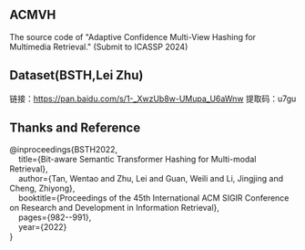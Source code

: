 
## ACMVH
The source code of "Adaptive Confidence Multi-View Hashing for Multimedia Retrieval." (Submit to ICASSP 2024)

## Dataset(BSTH,Lei Zhu)
  链接：https://pan.baidu.com/s/1-_XwzUb8w-UMupa_U6aWnw 提取码：u7gu



## Thanks and Reference
  @inproceedings{BSTH2022,   
  &nbsp;&nbsp;&nbsp;&nbsp;title={Bit-aware Semantic Transformer Hashing for Multi-modal Retrieval},   
  &nbsp;&nbsp;&nbsp;&nbsp;author={Tan, Wentao and Zhu, Lei and Guan, Weili and Li, Jingjing and Cheng, Zhiyong},   
  &nbsp;&nbsp;&nbsp;&nbsp;booktitle={Proceedings of the 45th International ACM SIGIR Conference on Research and Development in Information Retrieval},   
  &nbsp;&nbsp;&nbsp;&nbsp;pages={982--991},   
  &nbsp;&nbsp;&nbsp;&nbsp;year={2022}   
 }
